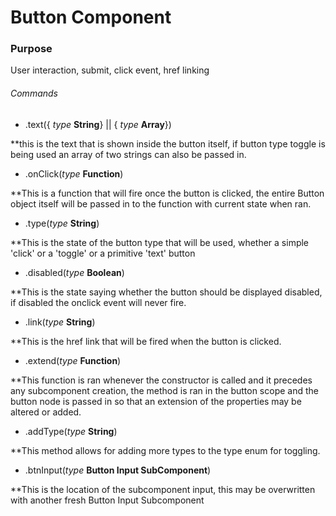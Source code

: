 # Button Component

### Purpose
User interaction, submit, click event, href linking

###### Commands

* .text({ *type* **String**} || { *type* **Array**})

**this is the text that is shown inside the button itself, if button type toggle is being used an array of two strings can also be passed in.

* .onClick(*type* **Function**) 

**This is a function that will fire once the button is clicked, the entire Button object itself will be passed in to the function with current state when ran.

* .type(*type* **String**) 

**This is the state of the button type that will be used, whether a simple 'click' or a 'toggle' or a primitive 'text' button

* .disabled(*type* **Boolean**) 

**This is the state saying whether the button should be displayed disabled, if disabled the onclick event will never fire.

* .link(*type* **String**) 

**This is the href link that will be fired when the button is clicked.

* .extend(*type* **Function**) 

**This function is ran whenever the constructor is called and it precedes any subcomponent creation, the method is ran in the button scope and the button node is passed in so that an extension of the properties may be altered or added.

* .addType(*type* **String**) 

**This method allows for adding more types to the type enum for toggling.

* .btnInput(*type* **Button Input SubComponent**) 

**This is the location of the subcomponent input, this may be overwritten with another fresh Button Input Subcomponent